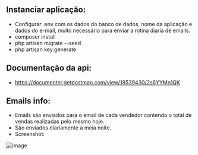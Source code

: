 ## Instanciar aplicação:

- Configurar .env com os dados do banco de dados, nome da aplicação e dados do e-mail, muito necessário para enviar a rotina diaria de emails.
- composer install
- php artisan migrate --seed
- php artisan key:generate

## Documentação da api:

- https://documenter.getpostman.com/view/18539430/2s8YYMn1QK

## Emails info:

- Emails são enviados para o email de cada vendedor contendo o total de vendas realizadas pelo mesmo hoje.
- São enviados diariamente a meia noite.
- Screenshot:

![image](https://user-images.githubusercontent.com/83623617/200374471-9f0ef773-73ca-4219-bd22-f6d66e655430.png)
